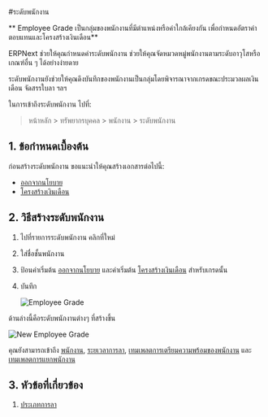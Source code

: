 <!-- add-breadcrumbs -->

#ระดับพนักงาน

** Employee Grade เป็นกลุ่มของพนักงานที่มีตำแหน่งหรือค่าใกล้เคียงกัน เพื่อกำหนดอัตราค่าตอบแทนและโครงสร้างเงินเดือน**


ERPNext ช่วยให้คุณกำหนดค่าระดับพนักงาน ช่วยให้คุณจัดหมวดหมู่พนักงานตามระดับอาวุโสหรือเกณฑ์อื่น ๆ ได้อย่างง่ายดาย

ระดับพนักงานยังช่วยให้คุณดึงบันทึกของพนักงานเป็นกลุ่มโดยพิจารณาจากเกรดขณะประมวลผลเงินเดือน จัดสรรใบลา ฯลฯ

ในการเข้าถึงระดับพนักงาน ไปที่:

> หน้าหลัก > ทรัพยากรบุคคล > พนักงาน > ระดับพนักงาน

## 1. ข้อกำหนดเบื้องต้น

ก่อนสร้างระดับพนักงาน ขอแนะนำให้คุณสร้างเอกสารต่อไปนี้:

* [ออกจากนโยบาย](/docs/user/manual/th/human-resources/leave-policy)
* [โครงสร้างเงินเดือน](/docs/user/manual/th/human-resources/salary-structure)

## 2. วิธีสร้างระดับพนักงาน

1. ไปที่รายการระดับพนักงาน คลิกที่ใหม่
2. ใส่ชื่อชั้นพนักงาน
3. ป้อนค่าเริ่มต้น [ออกจากนโยบาย](/docs/user/manual/th/human-resources/leave-policy) และค่าเริ่มต้น [โครงสร้างเงินเดือน](/docs/user/manual/th/human-resources/salary-structure ) สำหรับเกรดนั้น
3. บันทึก

    <img class="screenshot" alt="Employee Grade" src="{{docs_base_url}}/assets/img/human-resources/employee-grade.png">

ด้านล่างนี้คือระดับพนักงานต่างๆ ที่สร้างขึ้น

<img class="screenshot" alt="New Employee Grade" src="{{docs_base_url}}/assets/img/human-resources/employee-grade1.png">

คุณยังสามารถเข้าถึง [พนักงาน](/docs/user/manual/th/human-resources/employee), [ระยเวลาการลา](/docs/user/manual/th/human-resources/leave-type), [เทมเพลตการเตรียมความพร้อมของพนักงาน](/docs/user/manual/th//human-resources/employee-onboarding) และ [เทมเพลตการแยกพนักงาน](/docs/user/manual/th//human-resources/employee-separation)

## 3. หัวข้อที่เกี่ยวข้อง

1. [ประเภทการลา](/docs/user/manual/th/human-resources/leave-type)








